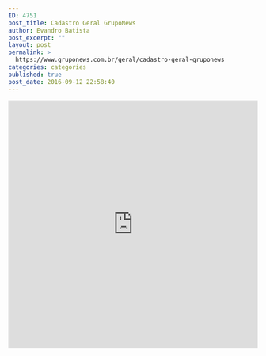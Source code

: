 ```yaml
---
ID: 4751
post_title: Cadastro Geral GrupoNews
author: Evandro Batista
post_excerpt: ""
layout: post
permalink: >
  https://www.gruponews.com.br/geral/cadastro-geral-gruponews
categories: categories
published: true
post_date: 2016-09-12 22:58:40
---
```

<iframe src="https://docs.google.com/forms/d/e/1FAIpQLSfjLf8Vk74lbyfoTAtFDIUh-NjvBvMTg--6TVDJPniwyeaazw/viewform?embedded=true" width="100%" height="500" frameborder="0" marginheight="0" marginwidth="0">Cadastre-se para receber áudios, vídeos, artigos, notícias e agilize sua inscrição para os próximos encontros.</iframe>